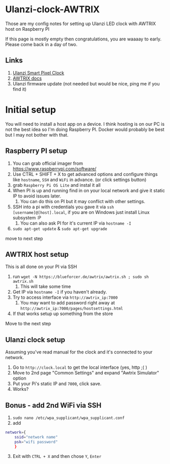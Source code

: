 # Ulanzi-clock-AWTRIX
Those are my config notes for setting up Ulanzi LED clock with AWTRIX host on Raspberry PI

If this page is mostly empty then congratulations, you are waaaay to early. Please come back in a day of two.


## Links
1. [Ulanzi Smart Pixel Clock](https://www.ulanzi.com/products/ulanzi-pixel-smart-clock-2882)
2. [AWTRIX docs](https://awtrixdocs.blueforcer.de/#/en-en/host?id=quickstart)
3. Ulanzi firmware update (not needed but would be nice, ping me if you find it)

# Initial setup
You will need to install a host app on a device. I think hosting is on our PC is not the best idea so  I'm doing Raspberry PI. 
Docker would probably be best but I may not bother with that.

## Raspberry PI setup
1. You can grab official imager from https://www.raspberrypi.com/software/
2. Use CTRL + SHIFT + X to get advanced options and configure things like `hostname`, `SSH` and `WiFi` in advance. (or click settings button)
3. grab `Raspberry Pi OS Lite` and instal it all
4. When PI is up and running find in on your local network and give it static IP to avoid issues later.
   1. You can do this on PI but it may conflict with other settings.
5. SSH into a pi with credentials you gave it via `ssh [username]@[host].local`, if you are on Windows just install Linux subsystem :P
   1. You can also ask PI for it's current IP via `hostname -I`
6. `sudo apt-get update` & `sudo apt-get upgrade`
   
move to next step

## AWTRIX host setup
This is all done on your PI via SSH
1. run `wget -N https://blueforcer.de/awtrix/awtrix.sh ; sudo sh awtrix.sh`
   1. This will take some time
2. Get IP via `hostname -I` if you haven't already.
3. Try to access interface via `http://awtrix_ip:7000`
   1. You may want to add password right away at `http://awtrix_ip:7000/pages/hostsettings.html`
4. If that works setup up something from the store

Move to the next step

## Ulanzi clock setup
Assuming you've read manual for the clock and it's connected to your network.
1. Go to `http://clock.local` to get the local interface (yes, http ;( )
2. Move to 2nd page "Common Settings" and expand "Awtrix Simulator" option
3. Put your Pi's static IP and `7000`, click save.
4. Works?



## Bonus - add 2nd WiFi via SSH
1. `sudo nano /etc/wpa_supplicant/wpa_supplicant.conf`
2. add
```bash
network={
    ssid="network name"
    psk="wifi password"
    }
```
3. Exit with  `CTRL + X` and then chose `Y`, `Enter`
